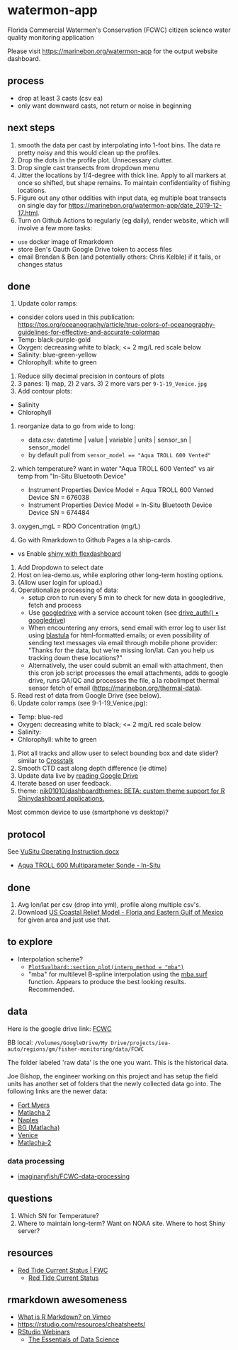 # watermon-app
Florida Commercial Watermen's Conservation (FCWC) citizen science water quality monitoring application

Please visit https://marinebon.org/watermon-app for the output website dashboard.

## process
- drop at least 3 casts (csv ea)
- only want downward casts, not return or noise in beginning

## next steps
1. smooth the data per cast by interpolating into 1-foot bins. The data re pretty noisy and this would clean up the profiles.
1. Drop the dots in the profile plot. Unnecessary clutter. 
1. Drop single cast transects from dropdown menu
1. Jitter the locations by 1/4-degree with thick line. Apply to all markers at once so shifted, but shape remains. To maintain confidentiality of fishing locations.
1. Figure out any other oddities with input data, eg multiple boat transects on single day for https://marinebon.org/watermon-app/date_2019-12-17.html.
1. Turn on Github Actions to regularly (eg daily), render website, which will involve a few more tasks:
  - `use` docker image of Rmarkdown
  - store Ben's Oauth Google Drive token to access files
  - email Brendan & Ben (and potentially others: Chris Kelble) if it fails, or changes status


## done
1. Update color ramps: 
  - consider colors used in this publication: https://tos.org/oceanography/article/true-colors-of-oceanography-guidelines-for-effective-and-accurate-colormap
  - Temp: black-purple-gold
  - Oxygen: 
    decreasing white to black; 
    <= 2 mg/L
    red scale below
  - Salinity: blue-green-yellow
  - Chlorophyll: white to green
1. Reduce silly decimal precision in contours of plots
1. 3 panes: 1) map, 2) 2 vars. 3) 2 more vars per `9-1-19_Venice.jpg`
1. Add contour plots:
  - Salinity
  - Chlorophyll
  
1. reorganize data to go from wide to long:

    - data.csv: datetime | value | variable | units | sensor_sn | sensor_model
    - by default pull from `sensor_model == "Aqua TROLL 600 Vented"`

1. which temperature? want in water "Aqua TROLL 600 Vented" vs air temp from "In-Situ Bluetooth Device"

    - Instrument Properties
      Device Model = Aqua TROLL 600 Vented
      Device SN = 676038
    - Instrument Properties
      Device Model = In-Situ Bluetooth Device 
      Device SN = 674484

1. oxygen_mgL = RDO Concentration (mg/L)
1. Go with Rmarkdown to Github Pages a la ship-cards.
  - vs Enable [shiny with flexdashboard](https://rmarkdown.rstudio.com/flexdashboard/shiny.html)
1. Add Dropdown to select date
1. Host on iea-demo.us, while exploring other long-term hosting options.
1. (Allow user login for upload.)
1. Operationalize processing of data:
    - setup cron to run every 5 min to check for new data in googledrive, fetch and process
    - Use [googledrive](https://googledrive.tidyverse.org/) with a service account token (see [drive_auth() • googledrive](https://googledrive.tidyverse.org/reference/drive_auth.html))
    - When encountering any errors, send email with error log to user list using [blastula](https://github.com/rich-iannone/blastula) for html-formatted emails; or even possibility of sending text messages via email through mobile phone provider: "Thanks for the data, but we're missing lon/lat. Can you help us tracking down these locations?"
    - Alternatively, the user could submit an email with attachment, then this cron job script processes the email attachments, adds to google drive, runs QA/QC and processes the file, a la robolimpet thermal sensor fetch of email (https://marinebon.org/thermal-data).
1. Read rest of data from Google Drive (see below).
1. Update color ramps (see 9-1-19_Venice.jpg): 
  - Temp: blue-red
  - Oxygen: 
    decreasing white to black; 
    <= 2 mg/L
    red scale below
  - Salinity:
  - Chlorophyll: white to green
1. Plot all tracks and allow user to select bounding box and date slider? similar to [Crosstalk](https://rstudio.github.io/crosstalk/)
1. Smooth CTD cast along depth difference (ie dtime)
1. Update data live by [reading Google Drive](https://googledrive.tidyverse.org)
1. Iterate based on user feedback.
1. theme: [nik01010/dashboardthemes: BETA: custom theme support for R Shinydashboard applications.](https://github.com/nik01010/dashboardthemes)

Most common device to use (smartphone vs desktop)?

## protocol

See [VuSitu Operating Instruction.docx]()

- [Aqua TROLL 600 Multiparameter Sonde - In-Situ](https://in-situ.com/us/aqua-troll-600-multiparameter-sonde)

## done

1. Avg lon/lat per csv (drop into yml), profile along multiple csv's.
1. Download [US Coastal Relief Model - Floria and Eastern Gulf of Mexico](https://www.ngdc.noaa.gov/mgg/coastal/grddas03/grddas03.htm) for given area and just use that.


## to explore

- Interpolation scheme?
  - [`PlotSvalbard::section_plot(interp_method = "mba")`](https://mikkovihtakari.github.io/PlotSvalbard/reference/section_plot.html)
  - "mba" for multilevel B-spline interpolation using the [mba.surf](https://www.rdocumentation.org/packages/MBA/versions/0.0-8/topics/mba.surf) function. Appears to produce the best looking results. Recommended.
  
## data

Here is the google drive link:
[FCWC](https://drive.google.com/drive/folders/1I9gg1DJnbPZR0NTxqAOfvrnYLRsebOGn?usp=sharing)

BB local: `/Volumes/GoogleDrive/My Drive/projects/iea-auto/regions/gm/fisher-monitoring/data/FCWC`

The folder labeled 'raw data' is the one you want. This is the historical data. 

Joe Bishop, the engineer working on this project and has setup the field units has another set of folders that the newly collected data go into. The following links are the newer data:

- [Fort Myers](https://drive.google.com/drive/folders/1-8BYZbWJqE8XlPXaQzhCwD5DXKUtoYOa?usp=sharing)
- [Matlacha 2](https://drive.google.com/drive/folders/1-H5J6ktivA0TfURfP4mbrtHQo4_sOG7-?usp=sharing)
- [Naples](https://drive.google.com/drive/folders/1-3oGgdSbKNZHIMlJklb3pVDBvu0TTDAH?usp=sharing)
- [BG (Matlacha)](https://drive.google.com/drive/folders/1-Al-wvKzerdF2O4fnzBq2pJu_ZcKSEXa?usp=sharing)
- [Venice](https://drive.google.com/drive/folders/1--PhfoQpfCoyzM9sdYlMdmtIghODrq1Z?usp=sharing)
- [Matlacha-2](https://drive.google.com/drive/folders/1--B18LYocy3g-PX6RK7pO4TWS7KhQzXn?usp=sharing)

### data processing

- [imaginaryfish/FCWC-data-processing](https://github.com/imaginaryfish/FCWC-data-processing) 

## questions

1. Which SN for Temperature?
1. Where to maintain long-term? Want on NOAA site. Where to host Shiny server?


## resources

* [Red Tide Current Status | FWC](https://myfwc.com/research/redtide/statewide/)
  * [Red Tide Current Status](http://myfwc.maps.arcgis.com/apps/View/index.html?appid=87162eec3eb846218cec711d16462a72)

## rmarkdown awesomeness

- [What is R Markdown? on Vimeo](https://vimeo.com/178485416)
- https://rstudio.com/resources/cheatsheets/
- [RStudio Webinars](https://resources.rstudio.com/webinars)
    - [The Essentials of Data Science](https://resources.rstudio.com/the-essentials-of-data-science)